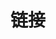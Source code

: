 ---
title: 链接
slug: "links"
links:
  - title: VCode神仙！
    website: https://vcode28629.github.io/
    image: https://avatars.githubusercontent.com/u/36874116?v=4
  - title: 消失的DSM myk
    website: https://igronemyk.github.io/Blog/
  - title: Ubospica
    website: https://www.cnblogs.com/ubospica/
  - title: y1lan
    website: https://y1lan.github.io/
    image: https://y1lan.github.io/public/y1lan_icon.jpg
  - title: qkoqhh大佬
    website: https://qkoqhh.github.io/
    image: https://qkoqhh.github.io/images/avatar.jpg
  - title: GGN_2015
    website: https://blog.csdn.net/ggn_2015
  - title: Dew老师
    website: https://butterflydew.github.io/
    image: https://butterflydew.github.io/images/ayer-side2.png
menu:
    main: 
        weight: 4
        params:
            icon: link

comments: false
readingTime: false
license: false
---